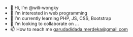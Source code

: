- 👋 Hi, I’m @wili-wongky
- 👀 I’m interested in web programming
- 🌱 I’m currently learning PHP, JS, CSS, Bootstrap
- 💞️ I’m looking to collaborate on ...
- 📫 How to reach me garudadidada.merdeka@gmail.com

<!---
wili-wongky/wili-wongky is a ✨ special ✨ repository because its `README.md` (this file) appears on your GitHub profile.
You can click the Preview link to take a look at your changes.
--->
